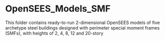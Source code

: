 # OpenSEES_Models_SMF

This folder contains ready-to-run 2-dimensional OpenSEES models of five archetype steel buildings designed with perimeter special moment frames (SMFs), with heights of 2, 4, 8, 12 and 20-story
